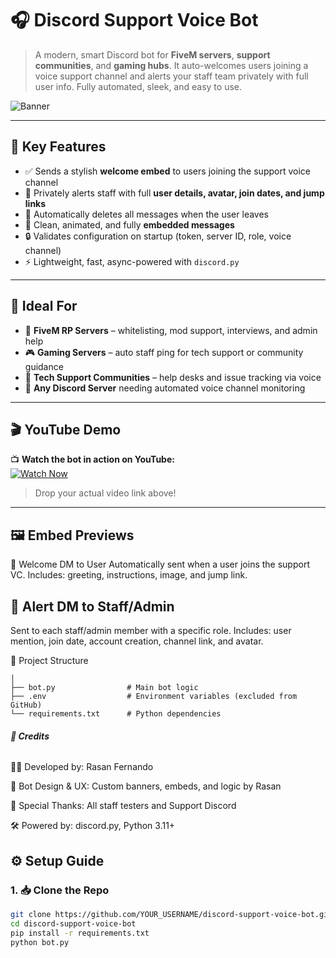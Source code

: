 # 🎧 Discord Support Voice Bot

> A modern, smart Discord bot for **FiveM servers**, **support communities**, and **gaming hubs**. It auto-welcomes users joining a voice support channel and alerts your staff team privately with full user info. Fully automated, sleek, and easy to use.

![Banner](https://cdn.discordapp.com/attachments/1399310612877676578/1399311154400202762/VszAAM6.png?ex=68888991&is=68873811&hm=c2de95212ad1ea334d2b7d30972b286ab5bebb504639555efab989fb01318974&)

---

## 📌 Key Features

- ✅ Sends a stylish **welcome embed** to users joining the support voice channel
- 🚨 Privately alerts staff with full **user details, avatar, join dates, and jump links**
- 🧹 Automatically deletes all messages when the user leaves
- 🎨 Clean, animated, and fully **embedded messages**
- 🔒 Validates configuration on startup (token, server ID, role, voice channel)
- ⚡ Lightweight, fast, async-powered with `discord.py`

---

## 🧠 Ideal For

- 🚓 **FiveM RP Servers** – whitelisting, mod support, interviews, and admin help
- 🎮 **Gaming Servers** – auto staff ping for tech support or community guidance
- 🧰 **Tech Support Communities** – help desks and issue tracking via voice
- 💬 **Any Discord Server** needing automated voice channel monitoring

---

## 🎬 YouTube Demo

📺 **Watch the bot in action on YouTube:**  
[![Watch Now](https://img.shields.io/badge/Watch%20on-YouTube-red?style=for-the-badge&logo=youtube)](https://your-youtube-link.com)

> Drop your actual video link above!

---

## **🖼️ Embed Previews**
👋 Welcome DM to User
Automatically sent when a user joins the support VC.
Includes: greeting, instructions, image, and jump link.


## **👮 Alert DM to Staff/Admin**
Sent to each staff/admin member with a specific role.
Includes: user mention, join date, account creation, channel link, and avatar.


📂 Project Structure

``` 📁 discord-support-voice-bot
│
├── bot.py                # Main bot logic
├── .env                  # Environment variables (excluded from GitHub)
└── requirements.txt      # Python dependencies
```

###### **👤 Credits**

  👨‍💻 Developed by: Rasan Fernando 

  🎨 Bot Design & UX: Custom banners, embeds, and logic by Rasan

  💬 Special Thanks: All staff testers and Support Discord

  🛠️ Powered by: discord.py, Python 3.11+



## ⚙️ Setup Guide

### 1. 📥 Clone the Repo

```bash
git clone https://github.com/YOUR_USERNAME/discord-support-voice-bot.git
cd discord-support-voice-bot
pip install -r requirements.txt
python bot.py
```
